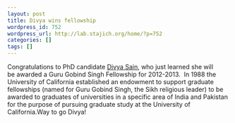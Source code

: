 ```yaml
---
layout: post
title: Divya wins fellowship
wordpress_id: 752
wordpress_url: http://lab.stajich.org/home/?p=752
categories: []
tags: []
---
```

Congratulations to PhD candidate [Divya Sain](http://lab.stajich.org/home/people/divya-sain/ "Divya Sain"), who just learned she will be awarded a Guru Gobind Singh Fellowship for 2012-2013.  In 1988 the University of California established an endowment to support graduate fellowships (named for Guru Gobind Singh, the Sikh religious leader) to be awarded to graduates of universities in a specific area of India and Pakistan for the purpose of pursuing graduate study at the University of California.Way to go Divya!
